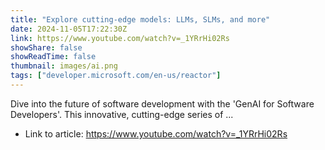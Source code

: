```yaml
---
title: "Explore cutting-edge models: LLMs, SLMs, and more"
date: 2024-11-05T17:22:30Z
link: https://www.youtube.com/watch?v=_1YRrHi02Rs
showShare: false
showReadTime: false
thumbnail: images/ai.png
tags: ["developer.microsoft.com/en-us/reactor"]
---
```

Dive into the future of software development with the 'GenAI for Software Developers'. This innovative, cutting-edge series of ...

- Link to article: https://www.youtube.com/watch?v=_1YRrHi02Rs